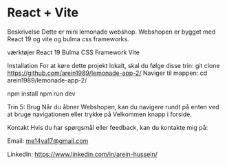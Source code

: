 # React + Vite

Beskrivelse
Dette er mini lemonade webshop. Webshopen er bygget med React 19 og vite og bulma css frameworks.

værktøjer
React 19
Bulma CSS Framework
Vite

Installation
For at køre dette projekt lokalt, skal du følge disse trin: git clone https://github.com/arein1989/lemonade-app-2/
Naviger til mappen: cd arein1989/lemonade-app-2/

npm install
npm run dev

Trin 5: Brug
Når du åbner Webshopen, kan du navigere rundt på enten ved at bruge navigationen eller trykke på Velkommen knapp i forside. 


Kontakt
Hvis du har spørgsmål eller feedback, kan du kontakte mig på:

Email: me14ya17@gmail.com

LinkedIn: https://www.linkedin.com/in/arein-hussein/
